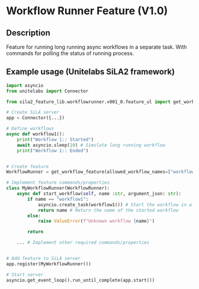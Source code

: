 # Workflow Runner Feature (V1.0)

## Description
Feature for running long running async workflows in a separate task. With commands for polling the status of running process.

## Example usage (Unitelabs SiLA2 framework)

```python
import asyncio
from unitelabs import Connector

from sila2_feature_lib.workflowrunner.v001_0.feature_ul import get_workflow_feature

# Create SiLA server
app = Connector({...})

# Define workflows
async def workflow1():
    print("Workflow 1:: Started")
    await asyncio.sleep(10) # Simulate long running workflow
    print("Workflow 1:: Ended")


# Create feature
WorkflowRunner = get_workflow_feature(allowed_workflow_names=["workflow1"])

# Implement feature commands/properties
class MyWorkflowRunner(WorkflowRunner):
    async def start_workflow(self, name :str, argument_json: str):
        if name == "workflow1":
            asyncio.create_task(workflow1()) # Start the workflow in a separate task
            return name # Return the name of the started workflow
        else:
            raise ValueError(f"Unknown workflow {name}")

        return 

    ... # Implement other required commands/properties


# Add feature to SiLA server
app.register(MyWorkflowRunner())

# Start server
asyncio.get_event_loop().run_until_complete(app.start())

```


